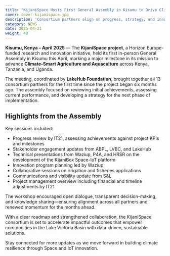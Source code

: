 ```yaml
---
title: "KijaniSpace Hosts First General Assembly in Kisumu to Drive Climate-Smart Innovation"
cover: cover-kijanispace.jpg
description: 'Consortium partners align on progress, strategy, and innovation for sustainable agriculture and aquaculture in the Lake Victoria Basin'
category: NEWS
date: 2025-04-21
weight: 40
---
```


**Kisumu, Kenya – April 2025** — The **KijaniSpace project**, a Horizon Europe-funded research and innovation initiative, held its first in-person General Assembly in Kisumu this April, marking a major milestone in its mission to advance **Climate-Smart Agriculture and Aquaculture** across Kenya, Tanzania, and Uganda.

The meeting, coordinated by **LakeHub Foundation**, brought together all 13 consortium partners for the first time since the project began six months ago. The assembly focused on reviewing initial achievements, assessing current performance, and developing a strategy for the next phase of implementation.

## Highlights from the Assembly
Key sessions included:

- Progress review by IT21, assessing achievements against project KPIs and milestones
- Stakeholder engagement updates from ABPL, LVBC, and LakeHub
- Technical presentations from Waziup, P4A, and HRSR on the development of the KijaniBox Space-IoT platform
- Innovation program planning led by Waziup
- Collaborative sessions on irrigation and fisheries applications
- Communications and visibility update from S&L
- Project management overview including financial and timeline adjustments by IT21

The workshop encouraged open dialogue, transparent decision-making, and knowledge sharing—ensuring alignment across all partners and renewed momentum for the months ahead.

With a clear roadmap and strengthened collaboration, the KijaniSpace consortium is set to accelerate impactful outcomes that empower communities in the Lake Victoria Basin with data-driven, sustainable solutions.

Stay connected for more updates as we move forward in building climate resilience through Space and IoT innovation.
